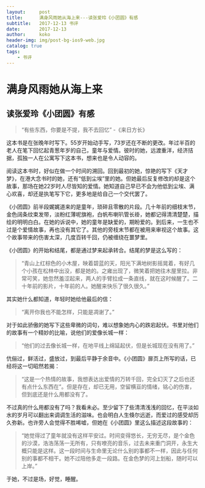 ```yaml
---
layout:     post
title:      满身风雨她从海上来---读张爱玲《小团圆》有感
subtitle:   2017-12-13 书评
date:       2017-12-13
author:     koko
header-img: img/post-bg-ios9-web.jpg
catalog: true
tags:
    - 书评
---
```


# 满身风雨她从海上来

## 读张爱玲《小团圆》有感

>“有些东西，你要是不提，我不去回忆” -《来日方长》

这本书是在张晚年时写下。55岁开始动手写，73岁还在不断的更改。年过半百的老人在笔下回忆起青葱年岁的自己，童年与爱情。彼时的她，远渡重洋，经济拮据，孤独一人在公寓写下这本书，想来也是令人动容的。

阅读这本书时，好似在做一个时间的溯回。回到最初的她，惊艳的写下《天才梦》，在港大念书时的她，还有“低到尘埃”里的她。但她最后反复修改的却是这个故事，那场在她22岁时人尽皆知的爱情。她知道自己早已不会为他低到尘埃、满心欢喜，却还是执笔写下它，更多地是给自己一个交代罢了。

《小团圆》前半段娓娓道来的是童年，琐碎且零散的片段。几十年前的细枝末节，金色阔条纹束发带，淡粉红薄呢旗袍，白帆布喇叭管长褂，她都记得清清楚楚，描绘的明明白白。在她的诉说中，她的童年是缺爱的，期盼爱的。到后来，一生也不过是个爱情故事，再也没有其它了。其他的旁枝末节都在被用来审视这个故事。这个故事带来的伤害太深，几度百转千回，仍被缠绕在噩梦里。

《小团圆》的开始和结尾，都是通过梦来起承转合。结尾的梦是这么写的：

>“青山上红棕色的小木屋，映着碧蓝的天，阳光下满地树影摇晃着，有好几个小孩在松林中出没，都是她的。之雍出现了，微笑着把她往木屋里拉。非常可笑，她忽然羞涩起来，两人的手臂拉成一条直线，就在这时候醒了。二十年前的影片，十年前的人。她醒来快乐了很久很久。”

其实她什么都知道，年轻时她给他最后的信：

>“离开你我也不能怎样，只能是凋谢了。”

对于如此骄傲的她写下这些卑微的词句，难以想象她内心的跌宕起伏。书里对他们的故事有一个精妙的比喻，说他们的爱像长城一样：

>“他们的过去像长城一样，在地平线上绵延起伏，但是长城现在没有用了。”

伉俪过，鲜活过，盛放过，到最后平静于余音中。《小团圆》扉页上所写的话，已经将这一切昭然若揭：

>“这是一个热情的故事，我想表达出爱情的万转千回，完全幻灭了之后也还有点什么东西在”。但是存在，却已无用，空留横亘的情绪，铭心的伤害，但到底还是什么用都没有了。

不过真的什么用都没有了吗？我看未必。至少留下了些清清浅浅的回忆，在平淡如水的岁月可以翻出来调调生活的滋味。也会明白人生倏尔远逝，而爱过的感受却历久弥新。也许旁人会觉得不胜唏嘘，但她在《小团圆》里这么描述这段故事的：

>“她觉得过了童年就没有这样平安过。时间变得悠长，无穷无尽，是个金色的沙漠，浩浩荡荡一无所有，只有嘹亮的音乐，过去未来重门洞开，永生大概只能是这样。这一段时间与生命里无论什么别的事都不一样，因此与任何别的事都不相干。她不过陪他多走一段路。在金色梦的河上划船，随时可以上岸。”

于她，不过是场，好觉，睡醒。